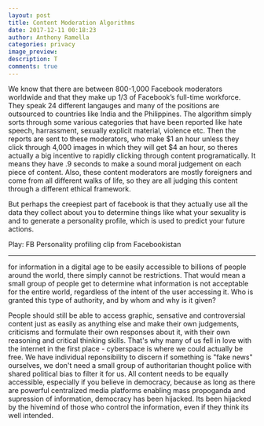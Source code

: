 ```yaml
---
layout: post
title: Content Moderation Algorithms
date: 2017-12-11 00:18:23
author: Anthony Ramella
categories: privacy
image_preview:
description: T
comments: true
---
```


We know that there are between 800-1,000 Facebook moderators worldwide and that they make up 1/3 of Facebook’s full-time workforce. They speak 24 different langauges and many of the positions are outsourced to countries like India and the Philippines. The algorithm simply sorts through some various categories that have been reported like hate speech, harrassment, sexually explicit material, violence etc. Then the reports are sent to these moderators, who make $1 an hour unless they click through 4,000 images in which they will get $4 an hour, so theres actually a big incentive to rapidly clicking through content programatically. It means they have .9 seconds to make a sound moral judgement on each piece of content. Also, these content moderators are mostly foreigners and come from all different walks of life, so they are all judging this content through a different ethical framework. 

But perhaps the creepiest part of facebook is that they actually use all the data they collect about you to determine things like what your sexuality is and to generate a personality profile, which is used to predict your future actions. 

Play: FB Personality profiling clip from Facebookistan

____

for information in a digital age to be easily accessible to billions of people around the world, there simply cannot be restrictions. That would mean a small group of people get to determine what information is not acceptable for the entire world, regardless of the intent of the user accessing it. Who is granted this type of authority, and by whom and why is it given?

People should still be able to access graphic, sensative and controversial content just as easily as anything else and make their own judgements, criticisms and formulate their own responses about it, with their own reasoning and critical thinking skills. That's why many of us fell in love with the internet in the first place - cyberspace is where we could actually be free. We have individual reponsibility to discern if something is "fake news" ourselves, we don't need a small group of authoritarian thought police with shared political bias to filter it for us. All content needs to be equally accessible, especially if you believe in democracy, because as long as there are powerful centralized media platforms enabling mass propoganda and supression of information, democracy has been hijacked. Its been hijacked by the hivemind of those who control the information, even if they think its well intended. 
